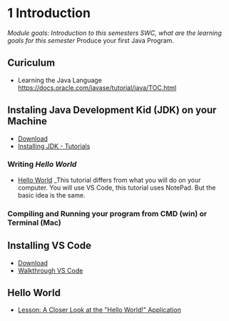 # 1 Introduction

_Module goals: Introduction to this semesters SWC, what are the learning goals for this semester_
Produce your first Java Program.

## Curiculum
* Learning the Java Language https://docs.oracle.com/javase/tutorial/java/TOC.html 

## Instaling Java Development Kid (JDK) on your Machine

* [Download](http://www.oracle.com/technetwork/java/javase/downloads/jdk8-downloads-2133151.html)
* [Installing JDK - Tutorials](literature/installation.md)

### Writing _Hello World_ 
* [Hello World](https://docs.oracle.com/javase/tutorial/getStarted/cupojava/win32.html)
    _This tutorial differs from what you will do on your computer. You will use VS Code, this tutorial uses NotePad. But the basic idea is the same.

### Compiling and Running your program from CMD (win) or Terminal (Mac)

## Installing VS Code
* [Download](https://code.visualstudio.com/download)
* [Walkthrough VS Code](https://code.visualstudio.com/docs/introvideos/basics)

## Hello World
* [Lesson: A Closer Look at the "Hello World!" Application](https://docs.oracle.com/javase/tutorial/getStarted/application/index.html)



